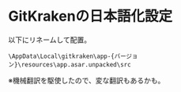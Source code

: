 # GitKrakenの日本語化設定

以下にリネームして配置。
```
\AppData\Local\gitkraken\app-{バージョン}\resources\app.asar.unpacked\src
```

※機械翻訳を駆使したので、変な翻訳もあるかも。
